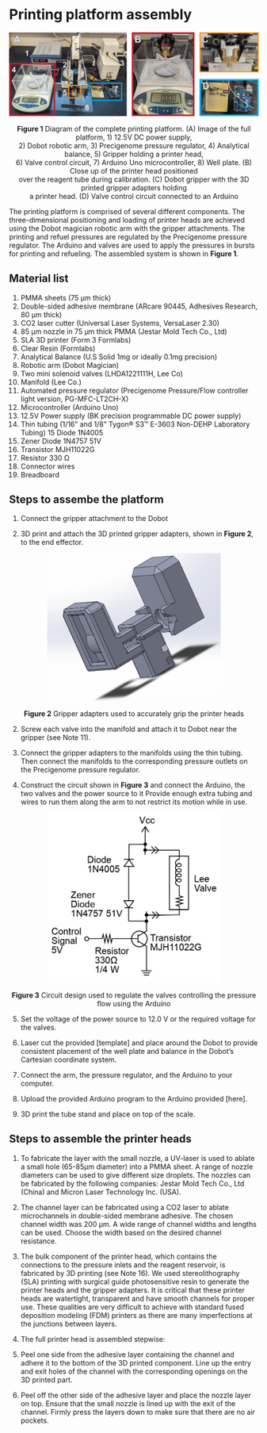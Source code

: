 # Printing platform assembly

<p align="center">
  <img src="../Images/printing_platform_overview.png?raw=true" title="&#181;CD printing system">
</p>

<p align="center">
  <strong>Figure 1</strong> Diagram of the complete printing platform. (A) Image of the full platform, 1) 12.5V DC power supply, <br>2) Dobot robotic arm, 3) Precigenome pressure regulator, 4) Analytical balance, 5) Gripper holding a printer head, <br>6) Valve control circuit, 7) Arduino Uno microcontroller, 8) Well plate. (B) Close up of the printer head positioned <br>over the reagent tube during calibration. (C) Dobot gripper with the 3D printed gripper adapters holding <br>a printer head. (D) Valve control circuit connected to an Arduino
</p>

The printing platform is comprised of several different components. The three-dimensional positioning and loading of printer heads are achieved using the Dobot magician robotic arm with the gripper attachments. The printing and refuel pressures are regulated by the Precigenome pressure regulator. The Arduino and valves are used to apply the pressures in bursts for printing and refueling. The assembled system is shown in **Figure 1**. 

## Material list

1.	PMMA sheets (75 μm thick)
2.	Double-sided adhesive membrane (ARcare 90445, Adhesives Research, 80 μm thick)
3.	CO2 laser cutter (Universal Laser Systems, VersaLaser 2.30)
4.	85 μm nozzle in 75 μm thick PMMA (Jestar Mold Tech Co., Ltd)
5.	SLA 3D printer (Form 3 Formlabs)
6.	Clear Resin (Formlabs)
7.	Analytical Balance (U.S Solid 1mg or ideally 0.1mg precision)
8.	Robotic arm (Dobot Magician)
9.	Two mini solenoid valves (LHDA1221111H, Lee Co)
10.	Manifold (Lee Co.)
11.	Automated pressure regulator (Precigenome Pressure/Flow controller light version, PG-MFC-LT2CH-X)
12.	Microcontroller (Arduino Uno)
13.	12.5V Power supply (BK precision programmable DC power supply)
14.	Thin tubing (1/16” and 1/8” Tygon® S3™ E-3603 Non-DEHP Laboratory Tubing)
15	Diode 1N4005
16.	Zener Diode 1N4757 51V
17.	Transistor MJH11022G
18.	Resistor 330 Ω
19.	Connector wires
20.	Breadboard


## Steps to assembe the platform

1. Connect the gripper attachment to the Dobot 

2. 3D print and attach the 3D printed gripper adapters, shown in **Figure 2**, to the end effector.

<p align="center">
  <img src="../Images/Gripper_attachment.png?raw=true" width="350" title="Gripper attachments">
</p>

<p align="center">
  <strong>Figure 2</strong> Gripper adapters used to accurately grip the printer heads
</p>

2. Screw each valve into the manifold and attach it to Dobot near the gripper (see Note 11).

3. Connect the gripper adapters to the manifolds using the thin tubing. Then connect the manifolds to the corresponding pressure outlets on the Precigenome pressure regulator.

4. Construct the circuit shown in **Figure 3** and connect the Arduino, the two valves and the power source to it Provide enough extra tubing and wires to run them along the arm to not restrict its motion while in use.

<p align="center">
  <img src="../Images/valve_control_circuit.png?raw=true" width="350" title="Valve control circuit">
</p>

<p align="center">
  <strong>Figure 3</strong> Circuit design used to regulate the valves controlling the pressure flow using the Arduino
</p>

5.	Set the voltage of the power source to 12.0 V or the required voltage for the valves.

6.	Laser cut the provided [template] and place around the Dobot to provide consistent placement of the well plate and balance in the Dobot’s Cartesian coordinate system.

7.	Connect the arm, the pressure regulator, and the Arduino to your computer.

8.	Upload the provided Arduino program to the Arduino provided [here].

9.	3D print the tube stand and place on top of the scale.

## Steps to assemble the printer heads

1.	To fabricate the layer with the small nozzle, a UV-laser is used to ablate a small hole (65-85µm diameter) into a PMMA sheet. A range of nozzle diameters can be used to give different size droplets. The nozzles can be fabricated by the following companies: Jestar Mold Tech Co., Ltd (China) and Micron Laser Technology Inc. (USA).

2.	The channel layer can be fabricated using a CO2 laser to ablate microchannels in double-sided membrane adhesive. The chosen channel width was 200 μm.	A wide range of channel widths and lengths can be used. Choose the width based on the desired channel resistance. 

3.	The bulk component of the printer head, which contains the connections to the pressure inlets and the reagent reservoir, is fabricated by 3D printing (see Note 16). We used stereolithography (SLA) printing with surgical guide photosensitive resin to generate the printer heads and the gripper adapters. It is critical that these printer heads are watertight, transparent and have smooth channels for proper use. These qualities are very difficult to achieve with standard fused deposition modeling (FDM) printers as there are many imperfections at the junctions between layers.

4.	The full printer head is assembled stepwise:

5.	Peel one side from the adhesive layer containing the channel and adhere it to the bottom of the 3D printed component. Line up the entry and exit holes of the channel with the corresponding openings on the 3D printed part.

6.  Peel off the other side of the adhesive layer and place the nozzle layer on top. Ensure that the small nozzle is lined up with the exit of the channel. Firmly press the layers down to make sure that there are no air pockets.





